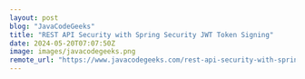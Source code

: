 ```yaml
---
layout: post
blog: "JavaCodeGeeks"
title: "REST API Security with Spring Security JWT Token Signing"
date: 2024-05-20T07:07:50Z
image: images/javacodegeeks.png
remote_url: "https://www.javacodegeeks.com/rest-api-security-with-spring-security-jwt-token-signing.html"
---
```

